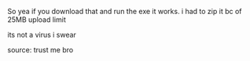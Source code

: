 
So yea if you download that and run the exe it works. i had to zip it bc of 25MB upload limit

its not a virus i swear

source: trust me bro
